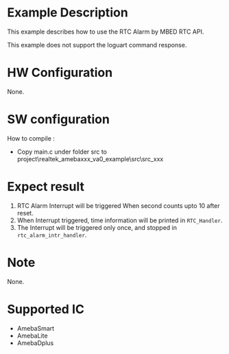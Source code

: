 # Example Description

This example describes how to use the RTC Alarm by MBED RTC API.

This example does not support the loguart command response.

# HW Configuration

None.

# SW configuration

How to compile :

- Copy main.c under folder src to project\realtek_amebaxxx_va0_example\src\src_xxx

# Expect result

1. RTC Alarm Interrupt will be triggered When second counts upto 10 after reset.
2. When Interrupt triggered, time information will be printed in `RTC_Handler`.
3. The Interrupt will be triggered only once, and stopped in `rtc_alarm_intr_handler`.

# Note

None.

# Supported IC

- AmebaSmart
- AmebaLite
- AmebaDplus

